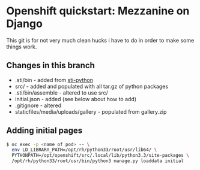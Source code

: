 # Openshift quickstart: Mezzanine on Django

This git is for not very much clean hucks i have to do in order to make some things work.

## Changes in this branch

* .sti/bin - added from [sti-python](https://github.com/openshift/sti-python)
* src/ - added and populated with all tar.gz of python packages
* .sti/bin/assemble - altered to use src/
* initial.json - added (see below about how to add)
* .gitignore - altered
* staticfiles/media/uploads/gallery - populated from gallery.zip

## Adding initial pages

```bash
$ oc exec -p <name of pod> -- \ 
  env LD_LIBRARY_PATH=/opt/rh/python33/root/usr/lib64/ \
  PYTHONPATH=/opt/openshift/src/.local/lib/python3.3/site-packages \
  /opt/rh/python33/root/usr/bin/python3 manage.py loaddata initial
```
